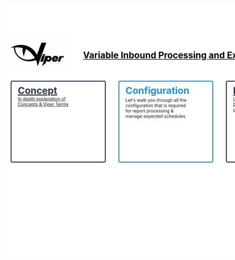 <div
  style="
    display: flex;
    background: #ffffff;
    width: 1366px;
    flex-direction: column;
    height: 700px;
    padding-top: 100px;
    margin: 0 auto;
  "
>
<div style="display:flex; align-items: center">
<a href="/docs/#/concept" style="display: flex;
    flex: 1;
    align-items: center;
    justify-content: center;">
<div style="flex:250px 0 0">
  <img src="_media/logo.png"  height="120"/>
</div>
<div style="flex:1; font-size: 2em; text-align: left;">
<strong style="color: #000">Variable Inbound Processing and Exception Reporting</strong>
  <!-- <img src="_media/logo.png"  height="120"/> -->
</div>
</a>
</div>
  <div style="display: flex; flex: 300px 0 0">
    <a
      href="/docs/#/mapping"
      style="
        flex: 1;
        background: #fff;
        border: 3px solid #303451;
        margin: 20px;
        border-radius: 5px;
        position: relative;
      "
      ><div style="text-align: center">
      <strong style="width: 200px; display:flex; color: #303451; font-size: 30px; font-weight: bold; margin-left: 20px; margin-top: 10px;"
        >Concept</strong
      >
      <small style="width: 200px; display:flex; margin-left: 20px;text-align: left; font-size:14px;">In depth explanation of Concepts &amp; Viper Terms</small>
      <div style="background: url(_media/icon1.png) no-repeat; position: absolute; bottom: -50px; left: 65px; width: 170px; height: 100px; background-size: cover"></div></div>
      </a
    >
    <a
      href="/docs/#/configuration"
      style="
        flex: 1;
        background: #fff;
        border: 3px solid #298EC9;
        margin: 20px;
        border-radius: 5px;
        position: relative;
      "
      ><div style="background: url(_media/icon2.png) no-repeat; position: absolute; bottom: -50px; left: 65px; width: 170px; height: 100px; background-size: cover"></div><strong style="width: 200px; display:flex; color: #2f3451; font-size: 30px; font-weight: bold; margin-left: 20px; position: absolute;top: 10px;
    text-align: right;color: #298EC9;"
        >Configuration</strong
      ><small style="width: 200px; display:flex; margin-left:20px; text-align: left; font-size:14px;position: absolute;
    top: 50px;"
        >Let's walk you through all the configuration that is required for
        report processing &amp; manage expected schedules
      </small></a
    >
     <a
      href="/docs/#/monitor"
      style="
        flex: 1;
        background: #fff;
        border: 3px solid #303451;
        margin: 20px;
        border-radius: 5px;
        position: relative
      "
      ><div style="background: url(_media/icon3.png) no-repeat; position: absolute; bottom: -50px; left: 65px; width: 170px; height: 100px; background-size: cover"></div><strong style="width: 200px; display:flex; color: #2f3451; font-size: 30px; font-weight: bold; margin-left: 20px; margin-top: 10px; color: #303451;"
        >Monitoring</strong
      ><small style="width: 200px; display:flex; margin-left:20px; text-align: left; font-size:14px;"
        >Understand how reports are being monitored and parter collaboration is
        implemented</small
      ></a
    >
    <a
      href="/docs/#/dashboard"
      style="
        flex: 1;
        background: #fff;
        border: 3px solid #298ec9;
        margin: 20px;
        border-radius: 5px;
        position: relative;
      "
      ><div style="background: url(_media/icon4.png) no-repeat; position: absolute; bottom: -50px; left: 65px; width: 170px; height: 100px; background-size: cover"></div><strong style="width: 200px; display:flex; color: #298ec9; font-size: 30px; font-weight: bold; margin-left: 20px; position: absolute;
    top: 10px;
    text-align: right;"
        >Insights</strong
      ><small style="width: 200px; display:flex; margin-left: 20px; text-align: left; font-size:14px;position: absolute;
    top: 50px;""
        >How Viper enables the processing data through its dashboard
        features</small
      ></a
    >
  </div>

</div>
